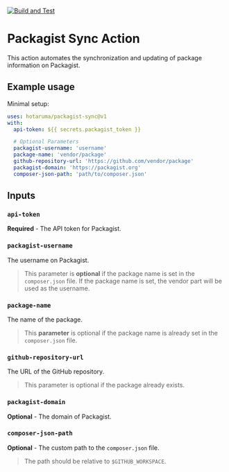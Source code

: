[![Build and Test](https://github.com/hotaruma/packagist-sync/actions/workflows/test.yml/badge.svg)](https://github.com/hotaruma/packagist-sync/actions/workflows/test.yml)

# Packagist Sync Action

This action automates the synchronization and updating of package information on Packagist.

## Example usage

Minimal setup:

```yaml
uses: hotaruma/packagist-sync@v1
with:
  api-token: ${{ secrets.packagist_token }}

  # Optional Parameters
  packagist-username: 'username'
  package-name: 'vendor/package'
  github-repository-url: 'https://github.com/vendor/package'
  packagist-domain: 'https://packagist.org'
  composer-json-path: 'path/to/composer.json'
```

## Inputs

### `api-token`

**Required** - The API token for Packagist.

### `packagist-username`

The username on Packagist.

> This parameter is **optional** if the package name is set in the `composer.json` file. If the package name is set, the
> vendor part will be used as the username.

### `package-name`

The name of the package.

> This **parameter** is optional if the package name is already set in the `composer.json` file.

### `github-repository-url`

The URL of the GitHub repository.

> This parameter is optional if the package already exists.

### `packagist-domain`

**Optional** - The domain of Packagist.

### `composer-json-path`

**Optional** - The custom path to the `composer.json` file.

> The path should be relative to `$GITHUB_WORKSPACE`.
